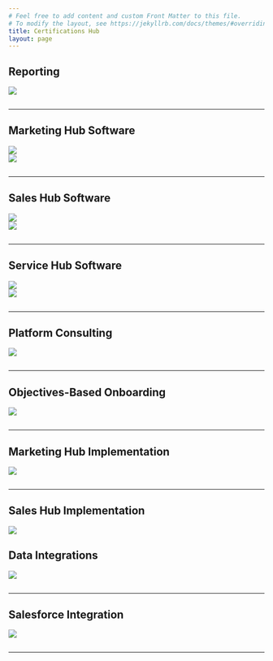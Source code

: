 ```yaml
---
# Feel free to add content and custom Front Matter to this file.
# To modify the layout, see https://jekyllrb.com/docs/themes/#overriding-theme-defaults
title: Certifications Hub
layout: page
---
```



<h2>Reporting</h2>

<!-- Begin: HubSpot Academy - HubSpot Reporting Badge -->
<div class='academy-badge' style="width:50%">
<a href='https://app.hubspot.com/academy/achievements/2tlf75ys/fr/1/philippine-bazin/hubspot-reporting' title='HubSpot Reporting'>
<img src='https://hubspot-credentials-na1.s3.amazonaws.com/prod/badges/user/b4a07009344e42b89b410279efc5c716.png' />
</a>
</div>
<!-- End: HubSpot Academy - HubSpot Reporting Badge -->

<hr style="margin:2em 0">


<h2>Marketing Hub Software</h2>

<!-- Begin: HubSpot Academy - Marketing Hub de HubSpot  Badge -->
<div class='academy-badge' style="width:50%">
<a href='https://app.hubspot.com/academy/achievements/hq7b9tss/fr/1/philippine-bazin/marketing-hub-de-hubspot' title='Marketing Hub de HubSpot '>
<img src='https://hubspot-credentials-na1.s3.amazonaws.com/prod/badges/user/0349b5c5e8b847a9b6aaae2249b41734.png' />
</a>
</div>
<!-- End: HubSpot Academy - Marketing Hub de HubSpot  Badge -->

<!-- Begin: HubSpot Academy - HubSpot Marketing Software Badge -->
<div class='academy-badge' style="width:50%">
<a href='https://app.hubspot.com/academy/achievements/v391bz32/fr/1/simon-jacquot/marketing-hub-de-hubspot' title='HubSpot Marketing Software'>
<img src='https://hubspot-credentials-na1.s3.amazonaws.com/prod/badges/user/c5ecdf7f12584d8aa39dcbf67a4acbe7.png' />
</a>
</div>
<!-- End: HubSpot Academy - HubSpot Marketing Software Badge -->

<hr style="margin:2em 0">


<h2>Sales Hub Software</h2>

<!-- Begin: HubSpot Academy - Sales Hub de HubSpot Badge -->
<div class='academy-badge' style="width:50%">
<a href='https://app-eu1.hubspot.com/academy/achievements/0wftwtl1/fr/1/philippine-bazin/sales-hub-de-hubspot' title='Sales Hub de HubSpot'>
<img src='https://hubspot-credentials-na1.s3.amazonaws.com/prod/badges/user/26658bea4e284b26acad97512ebec4e5.png' />
</a>
</div>
<!-- End: HubSpot Academy - Sales Hub de HubSpot Badge -->

<!-- Begin: HubSpot Academy - Sales Hub de HubSpot Badge -->
<div class='academy-badge' style="width:50%">
<a href='https://app.hubspot.com/academy/achievements/4klf27rv/fr/1/simon-jacquot/sales-hub-de-hubspot' title='Sales Hub de HubSpot'>
<img src='https://hubspot-credentials-na1.s3.amazonaws.com/prod/badges/user/e018d15861d8444eb27c371b4336be37.png' />
</a>
</div>
<!-- End: HubSpot Academy - Sales Hub de HubSpot Badge -->

<hr style="margin:2em 0">


<h2>Service Hub Software</h2>

<!-- Begin: HubSpot Academy - Certification au logiciel Service Hub Badge -->
<div class='academy-badge' style="width:50%">
<a href='https://app.hubspot.com/academy/achievements/tzjh62tv/fr/1/philippine-bazin/certification-au-logiciel-service-hub' title='Certification au logiciel Service Hub'>
<img src='https://hubspot-credentials-na1.s3.amazonaws.com/prod/badges/user/390c5fca9f9d4fc1bb914a5a2dec716f.png' />
</a>
</div>
<!-- End: HubSpot Academy - Certification au logiciel Service Hub Badge -->

<!-- Begin: HubSpot Academy - Certification au logiciel Service Hub Badge -->
<div class='academy-badge' style="width:50%">
<a href='https://app-eu1.hubspot.com/academy/achievements/6c1g4r4q/fr/1/thomas-hintermeier/certification-au-logiciel-service-hub' title='Certification au logiciel Service Hub'>
<img src='https://hubspot-credentials-na1.s3.amazonaws.com/prod/badges/user/de788f594c6248fea49d320d426886ce.png' />
</a>
</div>
<!-- End: HubSpot Academy - Certification au logiciel Service Hub Badge -->

<hr style="margin:2em 0">

<h2>Platform Consulting</h2>

<!-- Begin: HubSpot Academy - Platform Consulting Badge -->
<div class='academy-badge' style="width:50%">
<a href='https://app.hubspot.com/academy/achievements/9d1k54rd/fr/1/daniele-lodola/platform-consulting' title='Platform Consulting'>
<img src='https://hubspot-credentials-na1.s3.amazonaws.com/prod/badges/user/ee40b3c9cb264d3f8aa7303cf7785064.png' />
</a>
</div>
<!-- End: HubSpot Academy - Platform Consulting Badge -->

<hr style="margin:2em 0">


<h2>Objectives-Based Onboarding</h2>

<!-- Begin: HubSpot Academy - Objectives-Based Onboarding Badge -->
<div class='academy-badge' style="width:50%">
<a href='https://app.hubspot.com/academy/achievements/681djz34/fr/1/daniele-lodola/objectives-based-onboarding' title='Objectives-Based Onboarding'>
<img src='https://hubspot-credentials-na1.s3.amazonaws.com/prod/badges/user/57087c9732004eb89b3bc7584782316d.png' />
</a>
</div>
<!-- End: HubSpot Academy - Objectives-Based Onboarding Badge -->

<hr style="margin:2em 0">


<h2>Marketing Hub Implementation</h2>

<!-- Begin: HubSpot Academy - Implémentation du Marketing Hub Badge -->
<div class='academy-badge' style="width:50%">
<a href='https://app.hubspot.com/academy/achievements/jb6jhg0n/fr/1/daniele-lodola/implementation-du-marketing-hub' title='Implémentation du Marketing Hub'>
<img src='https://hubspot-credentials-na1.s3.amazonaws.com/prod/badges/user/f2e4ca49a988415eb5b7d934daeedc9f.png' />
</a>
</div>
<!-- End: HubSpot Academy - Implémentation du Marketing Hub Badge -->


<hr style="margin:2em 0">

<h2>Sales Hub Implementation</h2>

<!-- Begin: HubSpot Academy - Implémentation du Sales Hub Badge -->
<div class='academy-badge' style="width:50%">
<a href='https://app.hubspot.com/academy/achievements/q34cvk24/fr/1/daniele-lodola/implementation-du-sales-hub' title='Implémentation du Sales Hub'>
<img src='https://hubspot-credentials-na1.s3.amazonaws.com/prod/badges/user/5b4a8f2b21324a36aa77a94064f43b8c.png' />
</a>
</div>
<!-- End: HubSpot Academy - Implémentation du Sales Hub Badge -->

<h2>Data Integrations</h2>

<!-- Begin: HubSpot Academy - Data Integrations Certification Badge -->
<div class='academy-badge' style="width:50%">
<a href='https://app.hubspot.com/academy/achievements/rpthc2dv/fr/1/daniele-lodola/data-integrations-certification' title='Data Integrations Certification'>
<img src='https://hubspot-credentials-na1.s3.amazonaws.com/prod/badges/user/3db167b808644515adb7a14b5a837356.png' />
</a>
</div>
<!-- End: HubSpot Academy - Data Integrations Certification Badge -->

<hr style="margin:2em 0">


<h2>Salesforce Integration</h2>

<!-- Begin: HubSpot Academy - Certification sur l'Intégration Salesforce Badge -->
<div class='academy-badge' style="width:50%">
<a href='https://app.hubspot.com/academy/achievements/qpj21v60/fr/1/daniele-lodola/certification-sur-lintegration-salesforce' title="Certification sur l'Intégration Salesforce">
<img src='https://hubspot-credentials-na1.s3.amazonaws.com/prod/badges/user/c755b0440a4d4351af91525733ccb523.png' />
</a>
</div>
<!-- End: HubSpot Academy - Certification sur l'Intégration Salesforce Badge -->

<hr style="margin:2em 0">